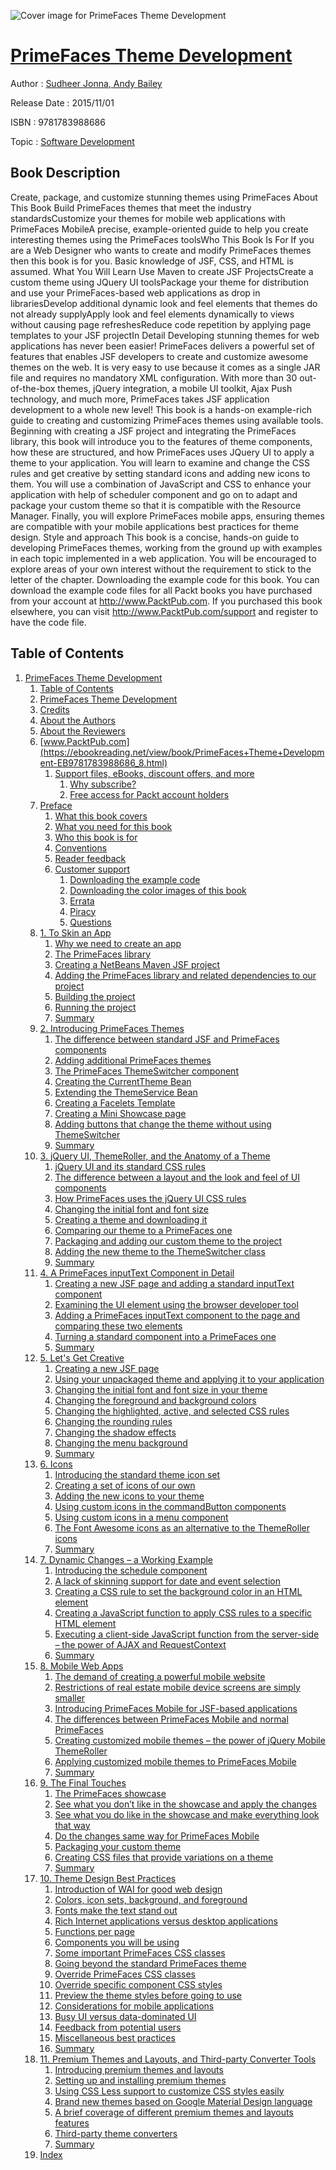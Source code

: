 ![Cover image for PrimeFaces Theme Development](https://imgdetail.ebookreading.net/cover/cover/software_development/EB9781783988686.jpg)

[PrimeFaces Theme Development](https://ebookreading.net/view/book/PrimeFaces+Theme+Development-EB9781783988686_1.html "PrimeFaces Theme Development")
====================================================================================================================

Author : [Sudheer Jonna](https://ebookreading.net/search/author/Sudheer+Jonna),[ Andy Bailey](https://ebookreading.net/search/author/+Andy+Bailey)

Release Date : 2015/11/01

ISBN : 9781783988686

Topic : [Software Development](https://ebookreading.net/search/category/software-development)

Book Description
-----------------

Create, package, and customize stunning themes using PrimeFaces
About This Book
Build PrimeFaces themes that meet the industry standardsCustomize your themes for mobile web applications with PrimeFaces MobileA precise, example-oriented guide to help you create interesting themes using the PrimeFaces toolsWho This Book Is For
If you are a Web Designer who wants to create and modify PrimeFaces themes then this book is for you. Basic knowledge of JSF, CSS, and HTML is assumed.
What You Will Learn
Use Maven to create JSF ProjectsCreate a custom theme using JQuery UI toolsPackage your theme for distribution and use your PrimeFaces-based web applications as drop in librariesDevelop additional dynamic look and feel elements that themes do not already supplyApply look and feel elements dynamically to views without causing page refreshesReduce code repetition by applying page templates to your JSF projectIn Detail
Developing stunning themes for web applications has never been easier! PrimeFaces delivers a powerful set of features that enables JSF developers to create and customize awesome themes on the web. It is very easy to use because it comes as a single JAR file and requires no mandatory XML configuration. With more than 30 out-of-the-box themes, jQuery integration, a mobile UI toolkit, Ajax Push technology, and much more, PrimeFaces takes JSF application development to a whole new level!
This book is a hands-on example-rich guide to creating and customizing PrimeFaces themes using available tools.
Beginning with creating a JSF project and integrating the PrimeFaces library, this book will introduce you to the features of theme components, how these are structured, and how PrimeFaces uses JQuery UI to apply a theme to your application. You will learn to examine and change the CSS rules and get creative by setting standard icons and adding new icons to them. You will use a combination of JavaScript and CSS to enhance your application with help of scheduler component and go on to adapt and package your custom theme so that it is compatible with the Resource Manager.
Finally, you will explore PrimeFaces mobile apps, ensuring themes are compatible with your mobile applications best practices for theme design.
Style and approach
This book is a concise, hands-on guide to developing PrimeFaces themes, working from the ground up with examples in each topic implemented in a web application. You will be encouraged to explore areas of your own interest without the requirement to stick to the letter of the chapter.
Downloading the example code for this book. You can download the example code files for all Packt books you have purchased from your account at http://www.PacktPub.com. If you purchased this book elsewhere, you can visit http://www.PacktPub.com/support and register to have the code file.
              
Table of Contents
-----------------

1. [PrimeFaces Theme Development](https://ebookreading.net/view/book/PrimeFaces+Theme+Development-EB9781783988686_3.html)
    1. [Table of Contents](https://ebookreading.net/view/book/PrimeFaces+Theme+Development-EB9781783988686_2.html)
    1. [PrimeFaces Theme Development](https://ebookreading.net/view/book/PrimeFaces+Theme+Development-EB9781783988686_4.html)
    1. [Credits](https://ebookreading.net/view/book/PrimeFaces+Theme+Development-EB9781783988686_5.html)
    1. [About the Authors](https://ebookreading.net/view/book/PrimeFaces+Theme+Development-EB9781783988686_6.html)
    1. [About the Reviewers](https://ebookreading.net/view/book/PrimeFaces+Theme+Development-EB9781783988686_7.html)
    1. [www.PacktPub.com](https://ebookreading.net/view/book/PrimeFaces+Theme+Development-EB9781783988686_8.html)
        1. [Support files, eBooks, discount offers, and more](https://ebookreading.net/view/book/PrimeFaces+Theme+Development-EB9781783988686_8.html#ch00lvl1sec01)
            1. [Why subscribe?](https://ebookreading.net/view/book/PrimeFaces+Theme+Development-EB9781783988686_8.html#ch00lvl2sec01)
            1. [Free access for Packt account holders](https://ebookreading.net/view/book/PrimeFaces+Theme+Development-EB9781783988686_8.html#ch00lvl2sec02)
    1. [Preface](https://ebookreading.net/view/book/PrimeFaces+Theme+Development-EB9781783988686_9.html)
        1. [What this book covers](https://ebookreading.net/view/book/PrimeFaces+Theme+Development-EB9781783988686_9.html#ch00lvl1sec02)
        1. [What you need for this book](https://ebookreading.net/view/book/PrimeFaces+Theme+Development-EB9781783988686_10.html)
        1. [Who this book is for](https://ebookreading.net/view/book/PrimeFaces+Theme+Development-EB9781783988686_11.html)
        1. [Conventions](https://ebookreading.net/view/book/PrimeFaces+Theme+Development-EB9781783988686_12.html)
        1. [Reader feedback](https://ebookreading.net/view/book/PrimeFaces+Theme+Development-EB9781783988686_13.html)
        1. [Customer support](https://ebookreading.net/view/book/PrimeFaces+Theme+Development-EB9781783988686_14.html)
            1. [Downloading the example code](https://ebookreading.net/view/book/PrimeFaces+Theme+Development-EB9781783988686_14.html#ch00lvl2sec03)
            1. [Downloading the color images of this book](https://ebookreading.net/view/book/PrimeFaces+Theme+Development-EB9781783988686_14.html#ch00lvl2sec04)
            1. [Errata](https://ebookreading.net/view/book/PrimeFaces+Theme+Development-EB9781783988686_14.html#ch00lvl2sec05)
            1. [Piracy](https://ebookreading.net/view/book/PrimeFaces+Theme+Development-EB9781783988686_14.html#ch00lvl2sec06)
            1. [Questions](https://ebookreading.net/view/book/PrimeFaces+Theme+Development-EB9781783988686_14.html#ch00lvl2sec07)
    1. [1. To Skin an App](https://ebookreading.net/view/book/PrimeFaces+Theme+Development-EB9781783988686_15.html)
        1. [Why we need to create an app](https://ebookreading.net/view/book/PrimeFaces+Theme+Development-EB9781783988686_15.html#ch01lvl1sec08)
        1. [The PrimeFaces library](https://ebookreading.net/view/book/PrimeFaces+Theme+Development-EB9781783988686_16.html)
        1. [Creating a NetBeans Maven JSF project](https://ebookreading.net/view/book/PrimeFaces+Theme+Development-EB9781783988686_17.html)
        1. [Adding the PrimeFaces library and related dependencies to our project](https://ebookreading.net/view/book/PrimeFaces+Theme+Development-EB9781783988686_18.html)
        1. [Building the project](https://ebookreading.net/view/book/PrimeFaces+Theme+Development-EB9781783988686_19.html)
        1. [Running the project](https://ebookreading.net/view/book/PrimeFaces+Theme+Development-EB9781783988686_20.html)
        1. [Summary](https://ebookreading.net/view/book/PrimeFaces+Theme+Development-EB9781783988686_21.html)
    1. [2. Introducing PrimeFaces Themes](https://ebookreading.net/view/book/PrimeFaces+Theme+Development-EB9781783988686_22.html)
        1. [The difference between standard JSF and PrimeFaces components](https://ebookreading.net/view/book/PrimeFaces+Theme+Development-EB9781783988686_22.html#ch02lvl1sec15)
        1. [Adding additional PrimeFaces themes](https://ebookreading.net/view/book/PrimeFaces+Theme+Development-EB9781783988686_23.html)
        1. [The PrimeFaces ThemeSwitcher component](https://ebookreading.net/view/book/PrimeFaces+Theme+Development-EB9781783988686_24.html)
        1. [Creating the CurrentTheme Bean](https://ebookreading.net/view/book/PrimeFaces+Theme+Development-EB9781783988686_25.html)
        1. [Extending the ThemeService Bean](https://ebookreading.net/view/book/PrimeFaces+Theme+Development-EB9781783988686_26.html)
        1. [Creating a Facelets Template](https://ebookreading.net/view/book/PrimeFaces+Theme+Development-EB9781783988686_27.html)
        1. [Creating a Mini Showcase page](https://ebookreading.net/view/book/PrimeFaces+Theme+Development-EB9781783988686_28.html)
        1. [Adding buttons that change the theme without using ThemeSwitcher](https://ebookreading.net/view/book/PrimeFaces+Theme+Development-EB9781783988686_29.html)
        1. [Summary](https://ebookreading.net/view/book/PrimeFaces+Theme+Development-EB9781783988686_30.html)
    1. [3. jQuery UI, ThemeRoller, and the Anatomy of a Theme](https://ebookreading.net/view/book/PrimeFaces+Theme+Development-EB9781783988686_31.html)
        1. [jQuery UI and its standard CSS rules](https://ebookreading.net/view/book/PrimeFaces+Theme+Development-EB9781783988686_31.html#ch03lvl1sec24)
        1. [The difference between a layout and the look and feel of UI components](https://ebookreading.net/view/book/PrimeFaces+Theme+Development-EB9781783988686_32.html)
        1. [How PrimeFaces uses the jQuery UI CSS rules](https://ebookreading.net/view/book/PrimeFaces+Theme+Development-EB9781783988686_33.html)
        1. [Changing the initial font and font size](https://ebookreading.net/view/book/PrimeFaces+Theme+Development-EB9781783988686_34.html)
        1. [Creating a theme and downloading it](https://ebookreading.net/view/book/PrimeFaces+Theme+Development-EB9781783988686_35.html)
        1. [Comparing our theme to a PrimeFaces one](https://ebookreading.net/view/book/PrimeFaces+Theme+Development-EB9781783988686_36.html)
        1. [Packaging and adding our custom theme to the project](https://ebookreading.net/view/book/PrimeFaces+Theme+Development-EB9781783988686_37.html)
        1. [Adding the new theme to the ThemeSwitcher class](https://ebookreading.net/view/book/PrimeFaces+Theme+Development-EB9781783988686_38.html)
        1. [Summary](https://ebookreading.net/view/book/PrimeFaces+Theme+Development-EB9781783988686_39.html)
    1. [4. A PrimeFaces inputText Component in Detail](https://ebookreading.net/view/book/PrimeFaces+Theme+Development-EB9781783988686_40.html)
        1. [Creating a new JSF page and adding a standard inputText component](https://ebookreading.net/view/book/PrimeFaces+Theme+Development-EB9781783988686_40.html#ch04lvl1sec33)
        1. [Examining the UI element using the browser developer tool](https://ebookreading.net/view/book/PrimeFaces+Theme+Development-EB9781783988686_41.html)
        1. [Adding a PrimeFaces inputText component to the page and comparing these two elements](https://ebookreading.net/view/book/PrimeFaces+Theme+Development-EB9781783988686_42.html)
        1. [Turning a standard component into a PrimeFaces one](https://ebookreading.net/view/book/PrimeFaces+Theme+Development-EB9781783988686_43.html)
        1. [Summary](https://ebookreading.net/view/book/PrimeFaces+Theme+Development-EB9781783988686_44.html)
    1. [5. Let&#39;s Get Creative](https://ebookreading.net/view/book/PrimeFaces+Theme+Development-EB9781783988686_45.html)
        1. [Creating a new JSF page](https://ebookreading.net/view/book/PrimeFaces+Theme+Development-EB9781783988686_45.html#ch05lvl1sec38)
        1. [Using your unpackaged theme and applying it to your application](https://ebookreading.net/view/book/PrimeFaces+Theme+Development-EB9781783988686_46.html)
        1. [Changing the initial font and font size in your theme](https://ebookreading.net/view/book/PrimeFaces+Theme+Development-EB9781783988686_47.html)
        1. [Changing the foreground and background colors](https://ebookreading.net/view/book/PrimeFaces+Theme+Development-EB9781783988686_48.html)
        1. [Changing the highlighted, active, and selected CSS rules](https://ebookreading.net/view/book/PrimeFaces+Theme+Development-EB9781783988686_49.html)
        1. [Changing the rounding rules](https://ebookreading.net/view/book/PrimeFaces+Theme+Development-EB9781783988686_50.html)
        1. [Changing the shadow effects](https://ebookreading.net/view/book/PrimeFaces+Theme+Development-EB9781783988686_51.html)
        1. [Changing the menu background](https://ebookreading.net/view/book/PrimeFaces+Theme+Development-EB9781783988686_52.html)
        1. [Summary](https://ebookreading.net/view/book/PrimeFaces+Theme+Development-EB9781783988686_53.html)
    1. [6. Icons](https://ebookreading.net/view/book/PrimeFaces+Theme+Development-EB9781783988686_54.html)
        1. [Introducing the standard theme icon set](https://ebookreading.net/view/book/PrimeFaces+Theme+Development-EB9781783988686_54.html#ch06lvl1sec47)
        1. [Creating a set of icons of our own](https://ebookreading.net/view/book/PrimeFaces+Theme+Development-EB9781783988686_55.html)
        1. [Adding the new icons to your theme](https://ebookreading.net/view/book/PrimeFaces+Theme+Development-EB9781783988686_56.html)
        1. [Using custom icons in the commandButton components](https://ebookreading.net/view/book/PrimeFaces+Theme+Development-EB9781783988686_57.html)
        1. [Using custom icons in a menu component](https://ebookreading.net/view/book/PrimeFaces+Theme+Development-EB9781783988686_58.html)
        1. [The Font Awesome icons as an alternative to the ThemeRoller icons](https://ebookreading.net/view/book/PrimeFaces+Theme+Development-EB9781783988686_59.html)
        1. [Summary](https://ebookreading.net/view/book/PrimeFaces+Theme+Development-EB9781783988686_60.html)
    1. [7. Dynamic Changes – a Working Example](https://ebookreading.net/view/book/PrimeFaces+Theme+Development-EB9781783988686_61.html)
        1. [Introducing the schedule component](https://ebookreading.net/view/book/PrimeFaces+Theme+Development-EB9781783988686_61.html#ch07lvl1sec54)
        1. [A lack of skinning support for date and event selection](https://ebookreading.net/view/book/PrimeFaces+Theme+Development-EB9781783988686_62.html)
        1. [Creating a CSS rule to set the background color in an HTML element](https://ebookreading.net/view/book/PrimeFaces+Theme+Development-EB9781783988686_63.html)
        1. [Creating a JavaScript function to apply CSS rules to a specific HTML element](https://ebookreading.net/view/book/PrimeFaces+Theme+Development-EB9781783988686_64.html)
        1. [Executing a client-side JavaScript function from the server-side – the power of AJAX and RequestContext](https://ebookreading.net/view/book/PrimeFaces+Theme+Development-EB9781783988686_65.html)
        1. [Summary](https://ebookreading.net/view/book/PrimeFaces+Theme+Development-EB9781783988686_66.html)
    1. [8. Mobile Web Apps](https://ebookreading.net/view/book/PrimeFaces+Theme+Development-EB9781783988686_67.html)
        1. [The demand of creating a powerful mobile website](https://ebookreading.net/view/book/PrimeFaces+Theme+Development-EB9781783988686_67.html#ch08lvl1sec60)
        1. [Restrictions of real estate mobile device screens are simply smaller](https://ebookreading.net/view/book/PrimeFaces+Theme+Development-EB9781783988686_68.html)
        1. [Introducing PrimeFaces Mobile for JSF-based applications](https://ebookreading.net/view/book/PrimeFaces+Theme+Development-EB9781783988686_69.html)
        1. [The differences between PrimeFaces Mobile and normal PrimeFaces](https://ebookreading.net/view/book/PrimeFaces+Theme+Development-EB9781783988686_70.html)
        1. [Creating customized mobile themes – the power of jQuery Mobile ThemeRoller](https://ebookreading.net/view/book/PrimeFaces+Theme+Development-EB9781783988686_71.html)
        1. [Applying customized mobile themes to PrimeFaces Mobile](https://ebookreading.net/view/book/PrimeFaces+Theme+Development-EB9781783988686_72.html)
        1. [Summary](https://ebookreading.net/view/book/PrimeFaces+Theme+Development-EB9781783988686_73.html)
    1. [9. The Final Touches](https://ebookreading.net/view/book/PrimeFaces+Theme+Development-EB9781783988686_74.html)
        1. [The PrimeFaces showcase](https://ebookreading.net/view/book/PrimeFaces+Theme+Development-EB9781783988686_74.html#ch09lvl1sec67)
        1. [See what you don’t like in the showcase and apply the changes](https://ebookreading.net/view/book/PrimeFaces+Theme+Development-EB9781783988686_75.html)
        1. [See what you do like in the showcase and make everything look that way](https://ebookreading.net/view/book/PrimeFaces+Theme+Development-EB9781783988686_76.html)
        1. [Do the changes same way for PrimeFaces Mobile](https://ebookreading.net/view/book/PrimeFaces+Theme+Development-EB9781783988686_77.html)
        1. [Packaging your custom theme](https://ebookreading.net/view/book/PrimeFaces+Theme+Development-EB9781783988686_78.html)
        1. [Creating CSS files that provide variations on a theme](https://ebookreading.net/view/book/PrimeFaces+Theme+Development-EB9781783988686_79.html)
        1. [Summary](https://ebookreading.net/view/book/PrimeFaces+Theme+Development-EB9781783988686_80.html)
    1. [10. Theme Design Best Practices](https://ebookreading.net/view/book/PrimeFaces+Theme+Development-EB9781783988686_81.html)
        1. [Introduction of WAI for good web design](https://ebookreading.net/view/book/PrimeFaces+Theme+Development-EB9781783988686_81.html#ch10lvl1sec74)
        1. [Colors, icon sets, background, and foreground](https://ebookreading.net/view/book/PrimeFaces+Theme+Development-EB9781783988686_82.html)
        1. [Fonts make the text stand out](https://ebookreading.net/view/book/PrimeFaces+Theme+Development-EB9781783988686_83.html)
        1. [Rich Internet applications versus desktop applications](https://ebookreading.net/view/book/PrimeFaces+Theme+Development-EB9781783988686_84.html)
        1. [Functions per page](https://ebookreading.net/view/book/PrimeFaces+Theme+Development-EB9781783988686_85.html)
        1. [Components you will be using](https://ebookreading.net/view/book/PrimeFaces+Theme+Development-EB9781783988686_86.html)
        1. [Some important PrimeFaces CSS classes](https://ebookreading.net/view/book/PrimeFaces+Theme+Development-EB9781783988686_87.html)
        1. [Going beyond the standard PrimeFaces theme](https://ebookreading.net/view/book/PrimeFaces+Theme+Development-EB9781783988686_88.html)
        1. [Override PrimeFaces CSS classes](https://ebookreading.net/view/book/PrimeFaces+Theme+Development-EB9781783988686_89.html)
        1. [Override specific component CSS styles](https://ebookreading.net/view/book/PrimeFaces+Theme+Development-EB9781783988686_90.html)
        1. [Preview the theme styles before going to use](https://ebookreading.net/view/book/PrimeFaces+Theme+Development-EB9781783988686_91.html)
        1. [Considerations for mobile applications](https://ebookreading.net/view/book/PrimeFaces+Theme+Development-EB9781783988686_92.html)
        1. [Busy UI versus data-dominated UI](https://ebookreading.net/view/book/PrimeFaces+Theme+Development-EB9781783988686_93.html)
        1. [Feedback from potential users](https://ebookreading.net/view/book/PrimeFaces+Theme+Development-EB9781783988686_94.html)
        1. [Miscellaneous best practices](https://ebookreading.net/view/book/PrimeFaces+Theme+Development-EB9781783988686_95.html)
        1. [Summary](https://ebookreading.net/view/book/PrimeFaces+Theme+Development-EB9781783988686_96.html)
    1. [11. Premium Themes and Layouts, and Third-party Converter Tools](https://ebookreading.net/view/book/PrimeFaces+Theme+Development-EB9781783988686_97.html)
        1. [Introducing premium themes and layouts](https://ebookreading.net/view/book/PrimeFaces+Theme+Development-EB9781783988686_97.html#ch11lvl1sec90)
        1. [Setting up and installing premium themes](https://ebookreading.net/view/book/PrimeFaces+Theme+Development-EB9781783988686_98.html)
        1. [Using CSS Less support to customize CSS styles easily](https://ebookreading.net/view/book/PrimeFaces+Theme+Development-EB9781783988686_99.html)
        1. [Brand new themes based on Google Material Design language](https://ebookreading.net/view/book/PrimeFaces+Theme+Development-EB9781783988686_100.html)
        1. [A brief coverage of different premium themes and layouts features](https://ebookreading.net/view/book/PrimeFaces+Theme+Development-EB9781783988686_101.html)
        1. [Third-party theme converters](https://ebookreading.net/view/book/PrimeFaces+Theme+Development-EB9781783988686_102.html)
        1. [Summary](https://ebookreading.net/view/book/PrimeFaces+Theme+Development-EB9781783988686_103.html)
    1. [Index](https://ebookreading.net/view/book/PrimeFaces+Theme+Development-EB9781783988686_104.html)
